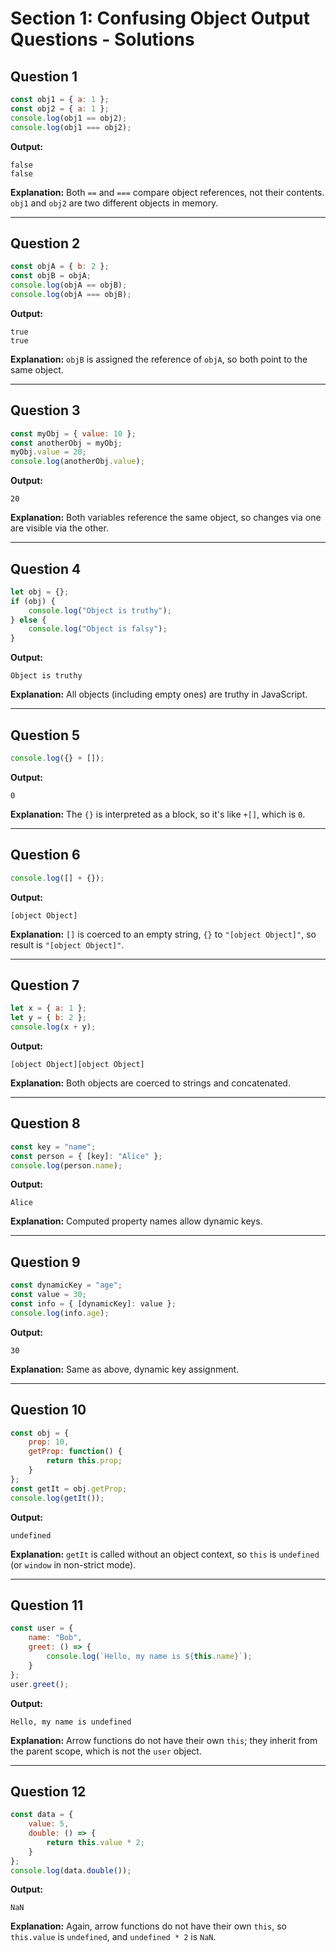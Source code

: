 # Section 1: Confusing Object Output Questions - Solutions

## Question 1
```javascript
const obj1 = { a: 1 };
const obj2 = { a: 1 };
console.log(obj1 == obj2);
console.log(obj1 === obj2);
```

**Output:**
```
false
false
```

**Explanation:** Both `==` and `===` compare object references, not their contents. `obj1` and `obj2` are two different objects in memory.

---

## Question 2
```javascript
const objA = { b: 2 };
const objB = objA;
console.log(objA == objB);
console.log(objA === objB);
```

**Output:**
```
true
true
```

**Explanation:** `objB` is assigned the reference of `objA`, so both point to the same object.

---

## Question 3
```javascript
const myObj = { value: 10 };
const anotherObj = myObj;
myObj.value = 20;
console.log(anotherObj.value);
```

**Output:**
```
20
```

**Explanation:** Both variables reference the same object, so changes via one are visible via the other.

---

## Question 4
```javascript
let obj = {};
if (obj) {
    console.log("Object is truthy");
} else {
    console.log("Object is falsy");
}
```

**Output:**
```
Object is truthy
```

**Explanation:** All objects (including empty ones) are truthy in JavaScript.

---

## Question 5
```javascript
console.log({} + []);
```

**Output:**
```
0
```

**Explanation:** The `{}` is interpreted as a block, so it's like `+[]`, which is `0`.

---

## Question 6
```javascript
console.log([] + {});
```

**Output:**
```
[object Object]
```

**Explanation:** `[]` is coerced to an empty string, `{}` to `"[object Object]"`, so result is `"[object Object]"`.

---

## Question 7
```javascript
let x = { a: 1 };
let y = { b: 2 };
console.log(x + y);
```

**Output:**
```
[object Object][object Object]
```

**Explanation:** Both objects are coerced to strings and concatenated.

---

## Question 8
```javascript
const key = "name";
const person = { [key]: "Alice" };
console.log(person.name);
```

**Output:**
```
Alice
```

**Explanation:** Computed property names allow dynamic keys.

---

## Question 9
```javascript
const dynamicKey = "age";
const value = 30;
const info = { [dynamicKey]: value };
console.log(info.age);
```

**Output:**
```
30
```

**Explanation:** Same as above, dynamic key assignment.

---

## Question 10
```javascript
const obj = {
    prop: 10,
    getProp: function() {
        return this.prop;
    }
};
const getIt = obj.getProp;
console.log(getIt());
```

**Output:**
```
undefined
```

**Explanation:** `getIt` is called without an object context, so `this` is `undefined` (or `window` in non-strict mode).

---

## Question 11
```javascript
const user = {
    name: "Bob",
    greet: () => {
        console.log(`Hello, my name is ${this.name}`);
    }
};
user.greet();
```

**Output:**
```
Hello, my name is undefined
```

**Explanation:** Arrow functions do not have their own `this`; they inherit from the parent scope, which is not the `user` object.

---

## Question 12
```javascript
const data = {
    value: 5,
    double: () => {
        return this.value * 2;
    }
};
console.log(data.double());
```

**Output:**
```
NaN
```

**Explanation:** Again, arrow functions do not have their own `this`, so `this.value` is `undefined`, and `undefined * 2` is `NaN`. 